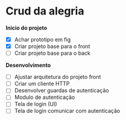 # Crud da alegria

**Inicio do projeto**

* [X] Achar prototipo em fig
* [X] Criar projeto base para o front
* [ ] Criar projeto base para o back

**Desenvolvimento**

* [ ] Ajustar arquitetura do projeto front
* [ ] Criar um cliente HTTP
* [ ] Desenvolver guardas de autenticação
* [ ] Modulo de autenticação
* [ ] Tela de login (UI)
* [ ] Tela de login comunicar com autenticação
